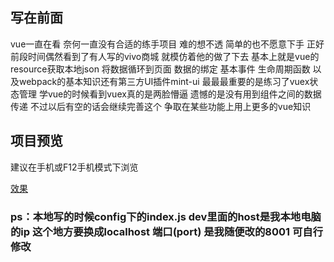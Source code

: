 ## 写在前面
  vue一直在看 奈何一直没有合适的练手项目 难的想不透 简单的也不愿意下手 正好前段时间偶然看到了有人写的vivo商城 就模仿着他的做了下去 基本上就是vue的resource获取本地json 将数据循环到页面 数据的绑定 基本事件 生命周期函数 以及webpack的基本知识还有第三方UI插件mint-ui 最最最重要的是练习了vuex状态管理 学vue的时候看到vuex真的是两脸懵逼 遗憾的是没有用到组件之间的数据传递 不过以后有空的话会继续完善这个 争取在某些功能上用上更多的vue知识
## 项目预览
建议在手机或F12手机模式下浏览

[效果](http://www.wangxjblog.top/index.html)
### ps：本地写的时候config下的index.js dev里面的host是我本地电脑的ip 这个地方要换成localhost 端口(port) 是我随便改的8001 可自行修改
